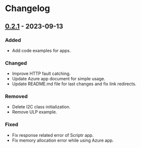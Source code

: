 # Changelog

## [0.2.1] - 2023-09-13

### Added

- Add code examples for apps.

### Changed

- Improve HTTP fault catching.
- Update Azure app document for simple usage.
- Update README.md file for last changes and fix link redirects.

### Removed

- Delete I2C class initialization.
- Remove ULP example. 

### Fixed

- Fix response related error of Scriptr app.
- Fix memory allocation error while using Azure app.

[0.2.1]: https://github.com/sixfab/pico_lte_micropython-sdk/tree/0.2.1
